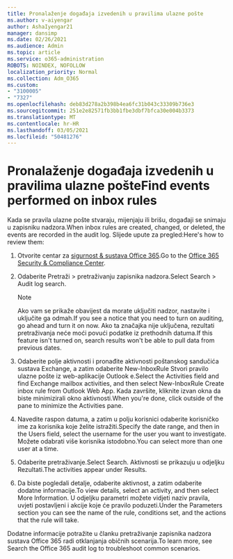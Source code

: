 ```yaml
---
title: Pronalaženje događaja izvedenih u pravilima ulazne pošte
ms.author: v-aiyengar
author: AshaIyengar21
manager: dansimp
ms.date: 02/26/2021
ms.audience: Admin
ms.topic: article
ms.service: o365-administration
ROBOTS: NOINDEX, NOFOLLOW
localization_priority: Normal
ms.collection: Adm_O365
ms.custom:
- "3100005"
- "7327"
ms.openlocfilehash: deb83d278a2b398b4ea6fc31b043c33309b736e3
ms.sourcegitcommit: 251e2e82571fb3bb1fbe3dbf7bfca30e004b3373
ms.translationtype: MT
ms.contentlocale: hr-HR
ms.lasthandoff: 03/05/2021
ms.locfileid: "50481276"
---
```

# <a name="find-events-performed-on-inbox-rules"></a><span data-ttu-id="506a4-102">Pronalaženje događaja izvedenih u pravilima ulazne pošte</span><span class="sxs-lookup"><span data-stu-id="506a4-102">Find events performed on inbox rules</span></span>

<span data-ttu-id="506a4-103">Kada se pravila ulazne pošte stvaraju, mijenjaju ili brišu, događaji se snimaju u zapisniku nadzora.</span><span class="sxs-lookup"><span data-stu-id="506a4-103">When inbox rules are created, changed, or deleted, the events are recorded in the audit log.</span></span> <span data-ttu-id="506a4-104">Slijede upute za pregled:</span><span class="sxs-lookup"><span data-stu-id="506a4-104">Here's how to review them:</span></span>

1. <span data-ttu-id="506a4-105">Otvorite centar za [sigurnost & sustava Office 365](https://go.microsoft.com/fwlink/p/?linkid=2077143).</span><span class="sxs-lookup"><span data-stu-id="506a4-105">Go to the [Office 365 Security & Compliance Center](https://go.microsoft.com/fwlink/p/?linkid=2077143).</span></span>
1. <span data-ttu-id="506a4-106">Odaberite Pretraži > pretraživanju zapisnika nadzora.</span><span class="sxs-lookup"><span data-stu-id="506a4-106">Select Search > Audit log search.</span></span>

    > [!NOTE]
    > <span data-ttu-id="506a4-107">Ako vam se prikaže obavijest da morate uključiti nadzor, nastavite i uključite ga odmah.</span><span class="sxs-lookup"><span data-stu-id="506a4-107">If you see a notice that you need to turn on auditing, go ahead and turn it on now.</span></span> <span data-ttu-id="506a4-108">Ako ta značajka nije uključena, rezultati pretraživanja neće moći povući podatke iz prethodnih datuma.</span><span class="sxs-lookup"><span data-stu-id="506a4-108">If this feature isn't turned on, search results won't be able to pull data from previous dates.</span></span>
1. <span data-ttu-id="506a4-109">Odaberite polje aktivnosti i pronađite aktivnosti poštanskog sandučića sustava Exchange, a zatim odaberite New-InboxRule Stvori pravilo ulazne pošte iz web-aplikacije Outlook e.</span><span class="sxs-lookup"><span data-stu-id="506a4-109">Select the Activities field and find Exchange mailbox activities, and then select New-InboxRule Create inbox rule from Outlook Web App.</span></span> <span data-ttu-id="506a4-110">Kada završite, kliknite izvan okna da biste minimizirali okno aktivnosti.</span><span class="sxs-lookup"><span data-stu-id="506a4-110">When you're done, click outside of the pane to minimize the Activities pane.</span></span>
1. <span data-ttu-id="506a4-111">Navedite raspon datuma, a zatim u polju korisnici odaberite korisničko ime za korisnika koje želite istražiti.</span><span class="sxs-lookup"><span data-stu-id="506a4-111">Specify the date range, and then in the Users field, select the username for the user you want to investigate.</span></span> <span data-ttu-id="506a4-112">Možete odabrati više korisnika istodobno.</span><span class="sxs-lookup"><span data-stu-id="506a4-112">You can select more than one user at a time.</span></span>
1. <span data-ttu-id="506a4-113">Odaberite pretraživanje.</span><span class="sxs-lookup"><span data-stu-id="506a4-113">Select Search.</span></span> <span data-ttu-id="506a4-114">Aktivnosti se prikazuju u odjeljku Rezultati.</span><span class="sxs-lookup"><span data-stu-id="506a4-114">The activities appear under Results.</span></span>
1. <span data-ttu-id="506a4-115">Da biste pogledali detalje, odaberite aktivnost, a zatim odaberite dodatne informacije.</span><span class="sxs-lookup"><span data-stu-id="506a4-115">To view details, select an activity, and then select More Information.</span></span> <span data-ttu-id="506a4-116">U odjeljku parametri možete vidjeti naziv pravila, uvjeti postavljeni i akcije koje će pravilo poduzeti.</span><span class="sxs-lookup"><span data-stu-id="506a4-116">Under the Parameters section you can see the name of the rule, conditions set, and the actions that the rule will take.</span></span>

<span data-ttu-id="506a4-117">Dodatne informacije potražite u članku pretraživanje zapisnika nadzora sustava Office 365 radi otklanjanja običnih scenarija.</span><span class="sxs-lookup"><span data-stu-id="506a4-117">To learn more, see Search the Office 365 audit log to troubleshoot common scenarios.</span></span>